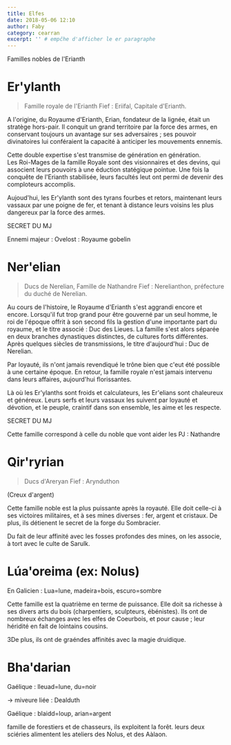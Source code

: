 ```yaml
---
title: Elfes
date: 2018-05-06 12:10
author: Faby
category: cearran
excerpt: '' # empĉhe d'afficher le er paragraphe
---
```


Familles nobles de l'Erianth

# Er'ylanth

> Famille royale de l'Erianth
> Fief : Eriifal, Capitale d'Erianth.

A l'origine, du Royaume d'Erianth, Erian, fondateur de la lignée, était un stratège hors-pair. Il conquit un grand territoire par la force des armes, en conservant toujours un avantage sur ses adversaires ; ses pouvoir divinatoires lui conféraient la capacité à anticiper les mouvements ennemis.

Cette double expertise s'est transmise de génération en génération. Les Roi-Mages de la famille Royale sont des visionnaires et des devins, qui associent leurs pouvoirs à une éduction statégique pointue. Une fois la conquête de l'Erianth stabilisée, leurs facultés leut ont permi de devenir des comploteurs accomplis.

Aujoud'hui, les Er'ylanth sont des tyrans fourbes et retors, maintenant leurs vassaux par une poigne de fer, et tenant à distance leurs voisins les plus dangereux par la force des armes.

SECRET DU MJ

Ennemi majeur : Ovelost : Royaume gobelin

# Ner'elian

> Ducs de Nerelian, Famille de Nathandre
> Fief : Nerelianthon, préfecture du duché de Nerelian.

Au cours de l'histoire, le Royaume d'Erianth s'est aggrandi encore et encore. Lorsqu'il fut trop grand pour être gouverné par un seul homme, le roi de l'époque offrit à son second fils la gestion d'une importante part du royaume, et le titre associé : Duc des Lieues. La famille s'est alors séparée en deux branches dynastiques distinctes, de cultures forts différentes. Après quelques siècles de transmissions, le titre d'aujourd'hui : Duc de Nerelian.

Par loyauté, ils n'ont jamais revendiqué le trône bien que c'eut été possible à une certaine époque. En retour, la famille royale n'est jamais intervenu dans leurs affaires, aujourd'hui florissantes.

Là où les Er'ylanths sont froids et calculateurs, les Er'elians sont chaleureux et généreux. Leurs serfs et leurs vassaux les suivent par loyauté et dévotion, et le peuple, craintif dans son ensemble, les aime et les respecte.

SECRET DU MJ

Cette famille correspond à celle du noble que vont aider les PJ : Nathandre

# Qir'ryrian

> Ducs d'Areryan
> Fief : Arynduthon

(Creux d'argent)

Cette famille noble est la plus puissante après la royauté. Elle doit celle-ci à ses victoires militaires, et à ses mines diverses : fer, argent et cristaux. De plus, ils détienent le secret de la forge du Sombracier.

Du fait de leur affinité avec les fosses profondes des mines, on les associe, à tort avec le culte de Sarulk.

# Lúa'oreima (ex: Nolus)

En Galicien : Lua=lune, madeira=bois, escuro=sombre

Cette famille est la quatrième en terme de puissance. Elle doit sa richesse à ses divers arts du bois (charpentiers, sculpteurs, ébénistes). Ils ont de nombreux échanges avec les elfes de Coeurbois, et pour cause ; leur héridité en fait de lointains cousins.

3De plus, ils ont de graéndes affinités avec la magie druidique.

# Bha'darian

Gaélique : lleuad=lune, du=noir

-> miveure liée : Dealduth

Gaélique : blaidd=loup, arian=argent

famille de forestiers et de chasseurs, ils exploitent la forêt. leurs deux sciéries alimentent les ateliers des Nolus, et des Aàlaon.

